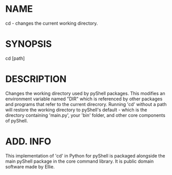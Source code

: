   # NAME
cd - changes the current working directory.

  # SYNOPSIS
cd [path]

  # DESCRIPTION
Changes the working directory used by pyShell packages. This modifies an environment variable named "DIR" which is referenced by other packages and programs that refer to the current direcrory. Running 'cd' without a path will restore the working directory to pyShell's default - which is the directory containing 'main.py', your 'bin' folder, and other core components of pyShell.

  # ADD. INFO
This implementation of 'cd' in Python for pyShell is packaged alongside the main pyShell package in the core command library. It is public domain software made by Ellie.